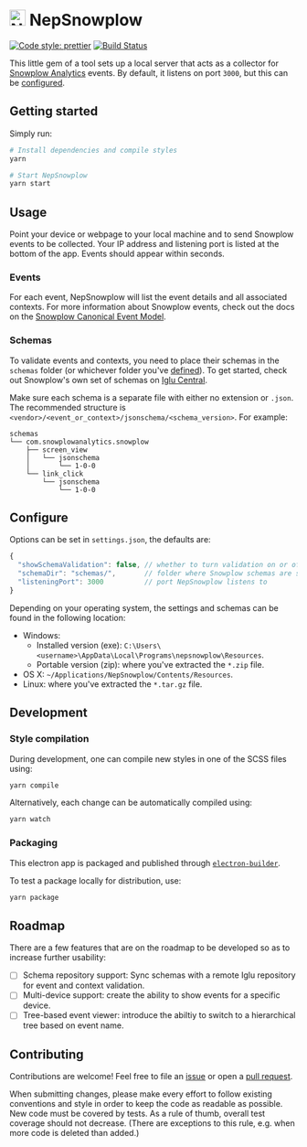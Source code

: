 # <img src="https://github.com/PicnicSupermarket/nepsnowplow/blob/master/icon.png?raw=true" width="28" alt="NepSnowplow" /> NepSnowplow

[![Code style: prettier][prettier-badge]][prettier]
[![Build Status][travisci-badge]][travisci-builds]

This little gem of a tool sets up a local server that acts as a collector for
[Snowplow Analytics][snowplow-analytics] events. By default, it listens on port
`3000`, but this can be [configured](#configure).

## Getting started

Simply run:

```sh
# Install dependencies and compile styles
yarn

# Start NepSnowplow
yarn start
```

## Usage

Point your device or webpage to your local machine and to send Snowplow events
to be collected. Your IP address and listening port is listed at the bottom of
the app. Events should appear within seconds.

### Events

For each event, NepSnowplow will list the event details and all associated
contexts. For more information about Snowplow events, check out the docs on the
[Snowplow Canonical Event Model][canonical-event-model].

### Schemas

To validate events and contexts, you need to place their schemas in the
`schemas` folder (or whichever folder you've [defined](#configure)). To get
started, check out Snowplow's own set of schemas on [Iglu
Central][iglu-central].

Make sure each schema is a separate file with either no extension or `.json`.
The recommended structure is
`<vendor>/<event_or_context>/jsonschema/<schema_version>`. For example:

```
schemas
└── com.snowplowanalytics.snowplow
    ├── screen_view
    │   └── jsonschema
    │       └── 1-0-0
    └── link_click
        └── jsonschema
            └── 1-0-0
```

## Configure

Options can be set in `settings.json`, the defaults are:

```js
{
  "showSchemaValidation": false, // whether to turn validation on or off on startup
  "schemaDir": "schemas/",       // folder where Snowplow schemas are situated
  "listeningPort": 3000          // port NepSnowplow listens to
}
```

Depending on your operating system, the settings and schemas can be found in
the following location:

-   Windows:
    -   Installed version (exe):
        `C:\Users\<username>\AppData\Local\Programs\nepsnowplow\Resources`.
    -   Portable version (zip): where you've extracted the `*.zip` file.
-   OS X: `~/Applications/NepSnowplow/Contents/Resources`.
-   Linux: where you've extracted the `*.tar.gz` file.

## Development

### Style compilation

During development, one can compile new styles in one of the SCSS files using:

```sh
yarn compile
```

Alternatively, each change can be automatically compiled using:

```sh
yarn watch
```

### Packaging

This electron app is packaged and published through
[`electron-builder`][electron-builder].

To test a package locally for distribution, use:

```sh
yarn package
```

## Roadmap

There are a few features that are on the roadmap to be developed so as to
increase further usability:

-   [ ] Schema repository support: Sync schemas with a remote Iglu repository for
        event and context validation.
-   [ ] Multi-device support: create the ability to show events for a specific
        device.
-   [ ] Tree-based event viewer: introduce the abiltiy to switch to a
        hierarchical tree based on event name.

## Contributing

Contributions are welcome! Feel free to file an [issue][new-issue] or open a
[pull request][new-pr].

When submitting changes, please make every effort to follow existing
conventions and style in order to keep the code as readable as possible. New
code must be covered by tests. As a rule of thumb, overall test coverage should
not decrease. (There are exceptions to this rule, e.g. when more code is
deleted than added.)

[canonical-event-model]: https://github.com/snowplow/snowplow/wiki/canonical-event-model
[electron-builder]: https://electron.build
[iglu-central]: https://github.com/snowplow/iglu-central
[new-issue]: https://github.com/PicnicSupermarket/nepsnowplow/issues/new
[new-pr]: https://github.com/PicnicSupermarket/nepsnowplow/compare
[prettier-badge]: https://img.shields.io/badge/code_style-prettier-ff69b4.svg?style=flat-square
[prettier]: https://github.com/prettier/prettier
[snowplow-analytics]: https://snowplowanalytics.com
[travisci-badge]: https://travis-ci.org/PicnicSupermarket/nepsnowplow.svg?branch=master
[travisci-builds]: https://travis-ci.org/PicnicSupermarket/nepsnowplow
